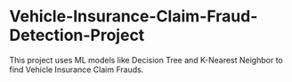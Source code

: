# Vehicle-Insurance-Claim-Fraud-Detection-Project
This project uses ML models like Decision Tree and K-Nearest Neighbor to find Vehicle Insurance Claim Frauds.
